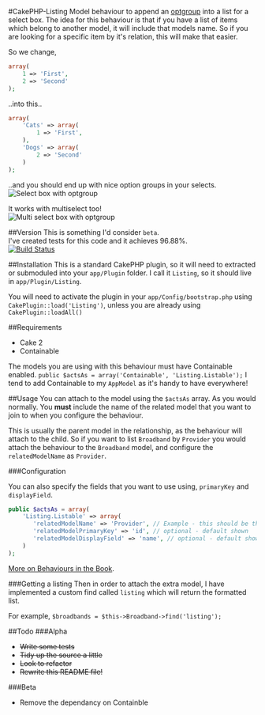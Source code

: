 #CakePHP-Listing
Model behaviour to append an [optgroup](http://www.w3schools.com/tags/tag_optgroup.asp) into a list for a select box. The idea for this behaviour is that if you have a list of items which belong to another model, it will include that models name. So if you are looking for a specific item by it's relation, this will make that easier.

So we change,

```php
array(
    1 => 'First',
    2 => 'Second'
);
```
..into this..

```php
array(
    'Cats' => array(
        1 => 'First',
    ),
    'Dogs' => array(
        2 => 'Second'
    )
);
```

..and you should end up with nice option groups in your selects.  
![Select box with optgroup](http://i.imgur.com/QP7BhMl.png)

It works with multiselect too!  
![Multi select box with optgroup](http://i.imgur.com/1t1sRvI.png)

##Version
This is something I'd consider `beta`.  
I've created tests for this code and it achieves 96.88%.  
[![Build Status](https://travis-ci.org/davidyell/CakePHP-Listing.png?branch=master)](https://travis-ci.org/davidyell/CakePHP-Listing)


##Installation
This is a standard CakePHP plugin, so it will need to extracted or submoduled into your `app/Plugin` folder. I call it `Listing`, so it should live in `app/Plugin/Listing`.

You will need to activate the plugin in your `app/Config/bootstrap.php` using `CakePlugin::load('Listing')`, unless you are already using `CakePlugin::loadAll()`

##Requirements
* Cake 2
* Containable

The models you are using with this behaviour must have Containable enabled.
`public $actsAs = array('Containable', 'Listing.Listable');`
I tend to add Containable to my `AppModel` as it's handy to have everywhere!

##Usage
You can attach to the model using the `$actsAs` array. As you would normally.
You **must** include the name of the related model that you want to join to when you configure the behaviour.

This is usually the parent model in the relationship, as the behaviour will attach to the child. So if you want to list `Broadband` by `Provider` you would attach the behaviour to the `Broadband` model, and configure the `relatedModelName` as `Provider`.

###Configuration

You can also specify the fields that you want to use using, `primaryKey` and `displayField`.

```php
public $actsAs = array(
    'Listing.Listable' => array(
       'relatedModelName' => 'Provider', // Example - this should be the parent model, the one you want to group by
       'relatedModelPrimaryKey' => 'id', // optional - default shown
       'relatedModelDisplayField' => 'name', // optional - default shown
    )
);
```

[More on Behaviours in the Book](http://book.cakephp.org/2.0/en/models/behaviors.html).

###Getting a listing
Then in order to attach the extra model, I have implemented a custom find called `listing` which will return the formatted list.

For example,
`$broadbands = $this->Broadband->find('listing');`

##Todo
###Alpha
* ~~Write some tests~~
* ~~Tidy up the source a little~~
* ~~Look to refactor~~
* ~~Rewrite this README file!~~

###Beta
* Remove the dependancy on Containble
